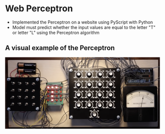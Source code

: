 # Web Perceptron
* Implemented the Perceptron on a website using PyScript with Python
* Model must predict whether the input values are equal to the letter "T" or letter "L" using the Perceptron algorithm
  
## A visual example of the Perceptron

![perceptron](perceptron.png)
